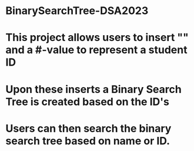 # BinarySearchTree-DSA2023
# This project allows users to insert "<Name>" and a #-value to represent a student ID
# Upon these inserts a Binary Search Tree is created based on the ID's
# Users can then search the binary search tree based on name or ID.
